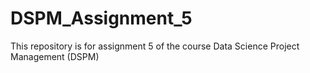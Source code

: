 # DSPM_Assignment_5
This repository is for assignment 5 of the course Data Science Project Management (DSPM)
